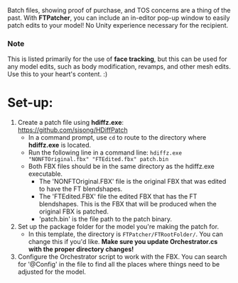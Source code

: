Batch files, showing proof of purchase, and TOS concerns are a thing of the past. With **FTPatcher**, you can include an in-editor pop-up window to easily patch edits to your model! No Unity experience necessary for the recipient.

### Note
This is listed primarily for the use of **face tracking**, but this can be used for any model edits, such as body modification, revamps, and other mesh edits. Use this to your heart's content. :)

# Set-up:
 1. Create a patch file using **hdiffz.exe**: https://github.com/sisong/HDiffPatch
    - In a command prompt, use ```cd``` to route to the directory where **hdiffz.exe** is located.
    - Run the following line in a command line:
 ```hdiffz.exe "NONFTOriginal.fbx" "FTEdited.fbx" patch.bin``` 
    - Both FBX files should be in the same directory as the hdiffz.exe executable. 
       - The 'NONFTOriginal.FBX' file is the original FBX that was edited to have the FT blendshapes. 
       - The 'FTEdited.FBX' file the edited FBX that has the FT blendshapes. This is the FBX that will be produced when the original FBX is patched.
       - 'patch.bin' is the file path to the patch binary.
 2. Set up the package folder for the model you're making the patch for.
    - In this template, the directory is ```FTPatcher/FTRootFolder/```. You can change this if you'd like. **Make sure you update Orchestrator.cs with the proper directory changes!**
 3. Configure the Orchestrator script to work with the FBX. You can search for '@Config' in the file to find all the places where things need to be adjusted for the model.